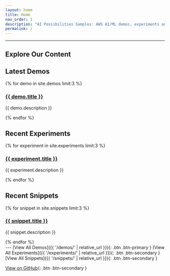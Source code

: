 ```yaml
---
layout: home
title: Home
nav_order: 1
description: "AI Possibilities Samples: AWS AI/ML demos, experiments and code snippets."
permalink: /
---
```


<!-- --- Add this section to merge the README here

{% include_relative README.md %} -->

---

## Explore Our Content

<section class="section-block">
  <h2>Latest Demos</h2>
  <div class="content-grid">
    {% for demo in site.demos limit:3 %}
      <div class="content-card">
        <h3><a href="{{ demo.url | relative_url }}">{{ demo.title }}</a></h3>
        <p>{{ demo.description }}</p>
      </div>
    {% endfor %}
  </div>
</section>

<section class="section-block">
  <h2>Recent Experiments</h2>
  <div class="content-grid">
    {% for experiment in site.experiments limit:3 %}
      <div class="content-card">
        <h3><a href="{{ experiment.url | relative_url }}">{{ experiment.title }}</a></h3>
        <p>{{ experiment.description }}</p>
      </div>
    {% endfor %}
  </div>
</section>

<section class="section-block">
  <h2>Recent Snippets</h2>
  <div class="content-grid">
    {% for snippet in site.snippets limit:3 %}
      <div class="content-card">
        <h3><a href="{{ snippet.url | relative_url }}">{{ snippet.title }}</a></h3>
        <p>{{ snippet.description }}</p>
      </div>
    {% endfor %}
  </div>
</section>
---
[View All Demos]({{ '/demos/' | relative_url }}){: .btn .btn-primary }
[View All Experiments]({{ '/experiments/' | relative_url }}){: .btn .btn-secondary }
[View All Snippets]({{ '/snippets/' | relative_url }}){: .btn .btn-secondary }

[View on GitHub](https://github.com/aws-samples/sample-ai-possibilities){: .btn .btn-secondary }